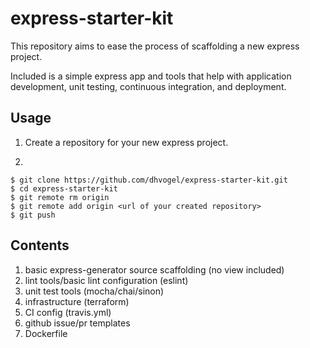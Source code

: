 # express-starter-kit

This repository aims to ease the process of scaffolding a new express project.

Included is a simple express app and tools that help with application
development, unit testing, continuous integration, and deployment.

## Usage

1. Create a repository for your new express project.

2.

```
$ git clone https://github.com/dhvogel/express-starter-kit.git
$ cd express-starter-kit
$ git remote rm origin
$ git remote add origin <url of your created repository>
$ git push
```

## Contents

1. basic express-generator source scaffolding (no view included)
2. lint tools/basic lint configuration (eslint)
3. unit test tools (mocha/chai/sinon)
4. infrastructure (terraform)
5. CI config (travis.yml)
6. github issue/pr templates
7. Dockerfile
